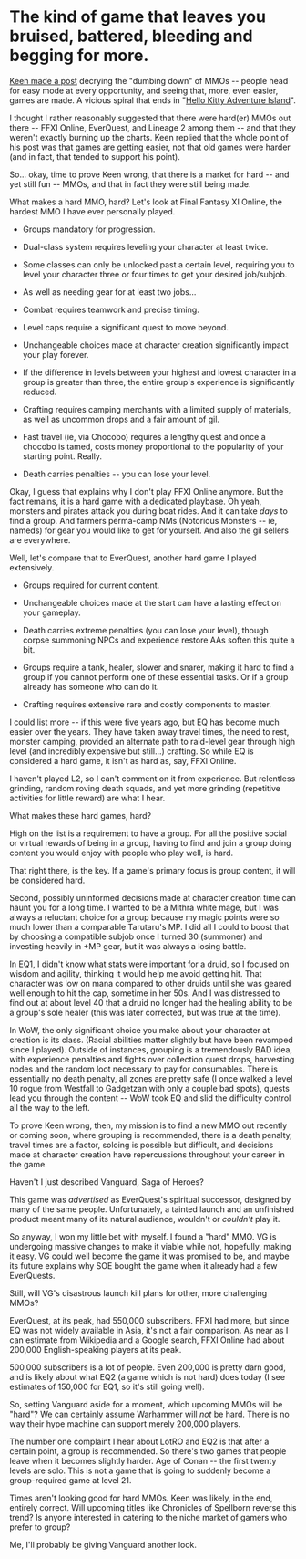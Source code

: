 # The kind of game that leaves you bruised, battered, bleeding and begging for more.

[Keen made a post](http://www.keenandgraev.com/?p=453) decrying the "dumbing down" of MMOs -- people head for easy mode at every opportunity, and seeing that, more, even easier, games are made. A vicious spiral that ends in "[Hello Kitty Adventure Island](http://ambernight.org/2006/10/06/your-friday-hello-kitty-island-adventures-post/)".

I thought I rather reasonably suggested that there were hard(er) MMOs out there -- FFXI Online, EverQuest, and Lineage 2 among them -- and that they weren't exactly burning up the charts. Keen replied that the whole point of his post was that games are getting easier, not that old games were harder (and in fact, that tended to support his point).

So... okay, time to prove Keen wrong, that there is a market for hard -- and yet still fun -- MMOs, and that in fact they were still being made.

What makes a hard MMO, hard? Let's look at Final Fantasy XI Online, the hardest MMO I have ever personally played.


 * Groups mandatory for progression.

 * Dual-class system requires leveling your character at least twice.

 * Some classes can only be unlocked past a certain level, requiring you to level your character three or four times to get your desired job/subjob.

 * As well as needing gear for at least two jobs...

 * Combat requires teamwork and precise timing.

 * Level caps require a significant quest to move beyond.

 * Unchangeable choices made at character creation significantly impact your play forever.

 * If the difference in levels between your highest and lowest character in a group is greater than three, the entire group's experience is significantly reduced.

 * Crafting requires camping merchants with a limited supply of materials, as well as uncommon drops and a fair amount of gil.

 * Fast travel (ie, via Chocobo) requires a lengthy quest and once a chocobo is tamed, costs money proportional to the popularity of your starting point. Really.

* Death carries penalties -- you can lose your level.





Okay, I guess that explains why I don't play FFXI Online anymore. But the fact remains, it is a hard game with a dedicated playbase. Oh yeah, monsters and pirates attack you during boat rides. And it can take *days* to find a group. And farmers perma-camp NMs (Notorious Monsters -- ie, nameds) for gear you would like to get for yourself. And also the gil sellers are everywhere.

Well, let's compare that to EverQuest, another hard game I played extensively.


 * Groups required for current content.

 * Unchangeable choices made at the start can have a lasting effect on your gameplay.

 * Death carries extreme penalties (you can lose your level), though corpse summoning NPCs and experience restore AAs soften this quite a bit.

 * Groups require a tank, healer, slower and snarer, making it hard to find a group if you cannot perform one of these essential tasks. Or if a group already has someone who can do it.

 * Crafting requires extensive rare and costly components to master.




I could list more -- if this were five years ago, but EQ has become much easier over the years. They have taken away travel times, the need to rest, monster camping, provided an alternate path to raid-level gear through high level (and incredibly expensive but still...) crafting. So while EQ is considered a hard game, it isn't as hard as, say, FFXI Online.

I haven't played L2, so I can't comment on it from experience. But relentless grinding, random roving death squads, and yet more grinding (repetitive activities for little reward) are what I hear.

What makes these hard games, hard?

High on the list is a requirement to have a group. For all the positive social or virtual rewards of being in a group, having to find and join a group doing content you would enjoy with people who play well, is hard.

That right there, is the key. If a game's primary focus is group content, it will be considered hard.

Second, possibly uninformed decisions made at character creation time can haunt you for a long time. I wanted to be a Mithra white mage, but I was always a reluctant choice for a group because my magic points were so much lower than a comparable Tarutaru's MP. I did all I could to boost that by choosing a compatible subjob once I turned 30 (summoner) and investing heavily in +MP gear, but it was always a losing battle.

In EQ1, I didn't know what stats were important for a druid, so I focused on wisdom and agility, thinking it would help me avoid getting hit. That character was low on mana compared to other druids until she was geared well enough to hit the cap, sometime in her 50s. And I was distressed to find out at about level 40 that a druid no longer had the healing ability to be a group's sole healer (this was later corrected, but was true at the time).

In WoW, the only significant choice you make about your character at creation is its class. (Racial abilities matter slightly but have been revamped since I played). Outside of instances, grouping is a tremendously BAD idea, with experience penalties and fights over collection quest drops, harvesting nodes and the random loot necessary to pay for consumables. There is essentially no death penalty, all zones are pretty safe (I once walked a level 10 rogue from Westfall to Gadgetzan with only a couple bad spots), quests lead you through the content -- WoW took EQ and slid the difficulty control all the way to the left.

To prove Keen wrong, then, my mission is to find a new MMO out recently or coming soon, where grouping is recommended, there is a death penalty, travel times are a factor, soloing is possible but difficult, and decisions made at character creation have repercussions throughout your career in the game.

Haven't I just described Vanguard, Saga of Heroes?

This game was *advertised* as EverQuest's spiritual successor, designed by many of the same people. Unfortunately, a tainted launch and an unfinished product meant many of its natural audience, wouldn't or *couldn't* play it.

So anyway, I won my little bet with myself. I found a "hard" MMO. VG is undergoing massive changes to make it viable while not, hopefully, making it easy. VG could well become the game it was promised to be, and maybe its future explains why SOE bought the game when it already had a few EverQuests.

Still, will VG's disastrous launch kill plans for other, more challenging MMOs?

EverQuest, at its peak, had 550,000 subscribers. FFXI had more, but since EQ was not widely available in Asia, it's not a fair comparison. As near as I can estimate from Wikipedia and a Google search, FFXI Online had about 200,000 English-speaking players at its peak.

500,000 subscribers is a lot of people. Even 200,000 is pretty darn good, and is likely about what EQ2 (a game which is not hard) does today (I see estimates of 150,000 for EQ1, so it's still going well).

So, setting Vanguard aside for a moment, which upcoming MMOs will be "hard"? We can certainly assume Warhammer will *not* be hard. There is no way their hype machine can support merely 200,000 players.

The number one complaint I hear about LotRO and EQ2 is that after a certain point, a group is recommended. So there's two games that people leave when it becomes slightly harder. Age of Conan -- the first twenty levels are solo. This is not a game that is going to suddenly become a group-required game at level 21.

Times aren't looking good for hard MMOs. Keen was likely, in the end, entirely correct. Will upcoming titles like Chronicles of Spellborn reverse this trend? Is anyone interested in catering to the niche market of gamers who prefer to group?

Me, I'll probably be giving Vanguard another look.

